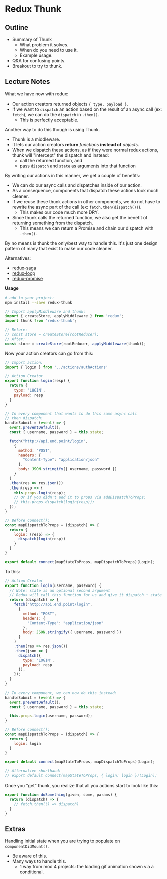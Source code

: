Redux Thunk
===========

## Outline

- Summary of Thunk
  - What problem it solves.
  - When do you need to use it.
  - Example usage.
- Q&A for confusing points.
- Breakout to try to thunk.

## Lecture Notes

What we have now with redux:
- Our action creators returned objects `{ type, payload }`.
- If we want to `dispatch` an action based on the result of an async call (ex: `fetch`), we can do the `dispatch` in `.then()`.
  - This is perfectly acceptable.

Another way to do this though is using Thunk.
- Thunk is a middleware.
- It lets our action creators **return** _functions_ **instead of** _objects_.
- When we dispatch these actions, as if they were normal redux actions, thunk will "intercept" the dispatch and instead:
  - call the returned function, and
  - pass `dispatch` and `state` as arguments into that function

By writing our actions in this manner, we get a couple of benefits:
- We can do our async calls and dispatches inside of our action.
- As a consequence, components that dispatch these actions look much cleaner.
- If we reuse these thunk actions in other components, we do not have to rewrite the async part of the call (ex: `fetch.then(dispatch())`).
  - This makes our code much more DRY.
- Since thunk calls the returned function, we also get the benefit of returning something from the dispatch.
  - This means we can return a Promise and chain our dispatch with `.then()`.

By no means is thunk the only/best way to handle this. It's just one design pattern of many that exist to make our code cleaner.

Alternatives:
- [redux-saga](https://github.com/redux-saga/redux-saga)
- [redux-loop](https://github.com/redux-loop/redux-loop)
- [redux-promise](https://github.com/redux-utilities/redux-promise)

**Usage**

```sh
# add to your project:
npm install --save redux-thunk
```

```javascript
// Import applyMiddleware and thunk:
import { createStore, applyMiddleware } from 'redux';
import thunk from 'redux-thunk';

// Before:
// const store = createStore(rootReducer);
// After:
const store = createStore(rootReducer, applyMiddleware(thunk));
```

Now your action creators can go from this:

```javascript
// Import action:
import { login } from '../actions/authActions'

// Action Creator
export function login(resp) {
  return {
    type: 'LOGIN',
    payload: resp
  }
}

// In every component that wants to do this same async call
// then dispatch:
handleSubmit = (event) => {
  event.preventDefault();
  const { username, password } = this.state;

  fetch("http://api.end.point/login",
    {
      method: "POST",
      headers: {
        "Content-Type": "application/json"
      },
      body: JSON.stringify({ username, password })
    }
  )
  .then(res => res.json())
  .then(resp => {
    this.props.login(resp);
    // Or if you didn't add it to props via addDispatchToProps:
    // this.props.dispatch(login(resp));
  });
}

// Before connect():
const mapDispatchToProps = (dispatch) => {
  return {
    login: (resp) => {
      dispatch(login(resp))
    }
  }
}

export default connect(mapStateToProps, mapDispatchToProps)(Login);
```

To this:

```javascript
// Action Creator
export function login(username, password) {
  // Note: state is an optional second argument
  // Redux will call this function for us and give it dispatch + state as arguments.
  return (dispatch) => {
    fetch("http://api.end.point/login",
      {
        method: "POST",
        headers: {
          "Content-Type": "application/json"
        },
        body: JSON.stringify({ username, password })
      }
    )
    .then(res => res.json())
    .then(json => {
      dispatch({
        type: 'LOGIN',
        payload: resp
      });
    });
  }
}

// In every component, we can now do this instead:
handleSubmit = (event) => {
  event.preventDefault();
  const { username, password } = this.state;

  this.props.login(username, password);
}

// Before connect():
const mapDispatchToProps = (dispatch) => {
  return {
    login: login
  }
}

export default connect(mapStateToProps, mapDispatchToProps)(Login);

// Alternative shorthand:
// export default connect(mapStateToProps, { login: login })(Login);
```

Once you "get" thunk, you realize that all you actions start to look like this:

```javascript
export function doSomething(given, some, params) {
  return (dispatch) => {
    // fetch.then(() => dispatch)
  }
}
```

## Extras

Handling initial state when you are trying to populate on `componentDidMount()`.
- Be aware of this.
- Many ways to handle this.
  - 1 way from mod 4 projects: the loading gif animation shown via a conditional.
